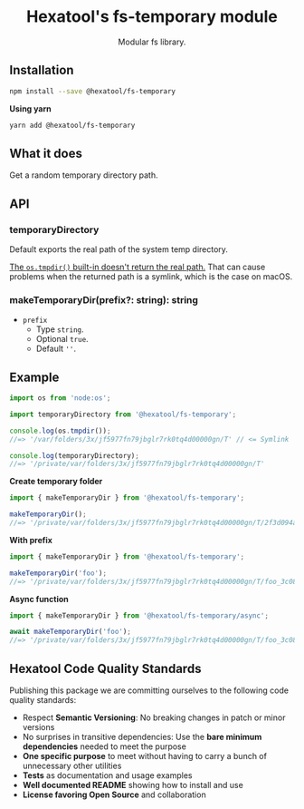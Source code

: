 <h1 align="center">
  Hexatool's fs-temporary module 
</h1>

<p align="center">
  Modular fs library.
</p>

## Installation

```bash
npm install --save @hexatool/fs-temporary
```

**Using yarn**

```bash
yarn add @hexatool/fs-temporary
```

## What it does

Get a random temporary directory path.

## API

### temporaryDirectory

Default exports the real path of the system temp directory.

[The `os.tmpdir()` built-in doesn't return the real path.](https://github.com/nodejs/node/issues/11422) That can cause 
problems when the returned path is a symlink, which is the case on macOS.


### makeTemporaryDir(prefix?: string): string

- `prefix`
    - Type `string`.
    - Optional `true`.
    - Default `''`.


## Example

```typescript
import os from 'node:os';

import temporaryDirectory from '@hexatool/fs-temporary';

console.log(os.tmpdir());
//=> '/var/folders/3x/jf5977fn79jbglr7rk0tq4d00000gn/T' // <= Symlink

console.log(temporaryDirectory);
//=> '/private/var/folders/3x/jf5977fn79jbglr7rk0tq4d00000gn/T'
```

**Create temporary folder**

```typescript
import { makeTemporaryDir } from '@hexatool/fs-temporary';

makeTemporaryDir();
//=> '/private/var/folders/3x/jf5977fn79jbglr7rk0tq4d00000gn/T/2f3d094aec2cb1b93bb0f4cffce5ebd6'
```

**With prefix**

```typescript
import { makeTemporaryDir } from '@hexatool/fs-temporary';

makeTemporaryDir('foo');
//=> '/private/var/folders/3x/jf5977fn79jbglr7rk0tq4d00000gn/T/foo_3c085674ad31223b9653c88f725d6b41'
```

**Async function**

```typescript
import { makeTemporaryDir } from '@hexatool/fs-temporary/async';

await makeTemporaryDir('foo');
//=> '/private/var/folders/3x/jf5977fn79jbglr7rk0tq4d00000gn/T/foo_3c085674ad31223b9653c88f725d6b41'
```

## Hexatool Code Quality Standards

Publishing this package we are committing ourselves to the following code quality standards:

- Respect **Semantic Versioning**: No breaking changes in patch or minor versions
- No surprises in transitive dependencies: Use the **bare minimum dependencies** needed to meet the purpose
- **One specific purpose** to meet without having to carry a bunch of unnecessary other utilities
- **Tests** as documentation and usage examples
- **Well documented README** showing how to install and use
- **License favoring Open Source** and collaboration

